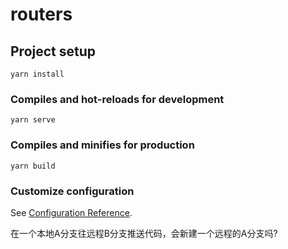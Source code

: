 # routers

## Project setup
```
yarn install
```

### Compiles and hot-reloads for development
```
yarn serve
```

### Compiles and minifies for production
```
yarn build
```

### Customize configuration
See [Configuration Reference](https://cli.vuejs.org/config/).

在一个本地A分支往远程B分支推送代码，会新建一个远程的A分支吗?
